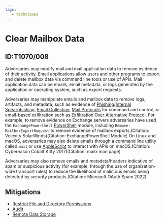 ```yaml
---
tags:
   - techniques
---
```

# Clear Mailbox Data
## ID:T1070/008
Adversaries may modify mail and mail application data to remove evidence of their activity. Email applications allow users and other programs to export and delete mailbox data via command line tools or use of APIs. Mail application data can be emails, email metadata, or logs generated by the application or operating system, such as export requests. 

Adversaries may manipulate emails and mailbox data to remove logs, artifacts, and metadata, such as evidence of [Phishing](/mitre/techniques/T1566)/[Internal Spearphishing](/mitre/techniques/T1534), [Email Collection](/mitre/techniques/T1114), [Mail Protocols](/mitre/techniques/T1071/003) for command and control, or email-based exfiltration such as [Exfiltration Over Alternative Protocol](/mitre/techniques/T1048). For example, to remove evidence on Exchange servers adversaries have used the <code>ExchangePowerShell</code> [PowerShell](/mitre/techniques/T1059/001) module, including <code>Remove-MailboxExportRequest</code> to remove evidence of mailbox exports.(Citation: Volexity SolarWinds)(Citation: ExchangePowerShell Module) On Linux and macOS, adversaries may also delete emails through a command line utility called <code>mail</code>  or use [AppleScript](/mitre/techniques/T1059/002) to interact with APIs on macOS.(Citation: Cybereason Cobalt Kitty 2017)(Citation: mailx man page)

Adversaries may also remove emails and metadata/headers indicative of spam or suspicious activity (for example, through the use of organization-wide transport rules) to reduce the likelihood of malicious emails being detected by security products.(Citation: Microsoft OAuth Spam 2022)
## Mitigations
* [Restrict File and Directory Permissions](/mitre/mitigations/M1022)
* [Audit](/mitre/mitigations/M1047)
* [Remote Data Storage](/mitre/mitigations/M1029)
